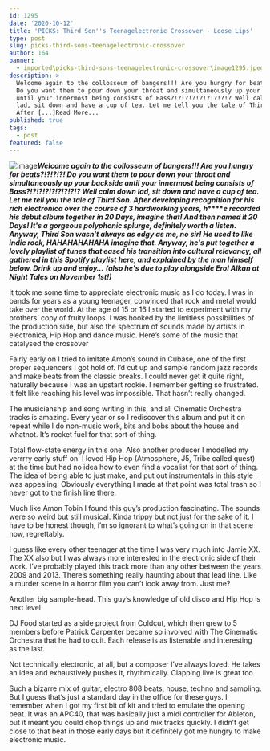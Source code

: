 ```yaml
---
id: 1295
date: '2020-10-12'
title: 'PICKS: Third Son''s Teenagelectronic Crossover - Loose Lips'
type: post
slug: picks-third-sons-teenagelectronic-crossover
author: 164
banner:
  - imported\picks-third-sons-teenagelectronic-crossover\image1295.jpeg
description: >-
  Welcome again to the collosseum of bangers!!! Are you hungry for beats?!?!?!?!
  Do you want them to pour down your throat and simultaneously up your backside
  until your innermost being consists of Bass?!?!?!?!?!?!?!?!? Well calm down
  lad, sit down and have a cup of tea. Let me tell you the tale of Third Son.
  After [...]Read More...
published: true
tags:
  - post
featured: false
---
```

![image](../imported\picks-third-sons-teenagelectronic-crossover\image1295.jpeg)**_Welcome again to the collosseum of bangers!!! Are you hungry for beats?!?!?!?! Do you want them to pour down your throat and simultaneously up your backside until your innermost being consists of Bass?!?!?!?!?!?!?!?!? Well calm down lad, sit down and have a cup of tea. Let me tell you the tale of Third Son. After developing recognition for his rich electronica over the course of 3 hardworking years, h_****_e recorded his debut album together in 20 Days, imagine that! And then named it 20 Days! It's a gorgeous polyphonic splurge, definitely worth a listen. Anyway, Third Son wasn't always as edgy as me, no sir! He used to like indie rock, HAHAHAHAHAHA imagine that. Anyway, he's put together a lovely playlist of tunes that eased his transition into cultural relevancy, all gathered in_** [**_this Spotify playlist_**](https://open.spotify.com/playlist/5oWMXfgcStj7Ec4tpRr44D?si=8DAF7SZKToCwAuwFwlLo5Q) **_here, and explained by the man himself below. Drink up and enjoy…_** **_(also he's due to play alongside Erol Alkan at Night Tales on November 1st!)_**

It took me some time to appreciate electronic music as I do today. I was in bands for years as a young teenager, convinced that rock and metal would take over the world. At the age of 15 or 16 I started to experiment with my brothers’ copy of fruity loops. I was hooked by the limitless possibilities of the production side, but also the spectrum of sounds made by artists in electronica, Hip Hop and dance music. Here’s some of the music that catalysed the crossover

Fairly early on I tried to imitate Amon’s sound in Cubase, one of the first proper sequencers I got hold of. I’d cut up and sample random jazz records and make beats from the classic breaks. I could never get it quite right, naturally because I was an upstart rookie. I remember getting so frustrated. It felt like reaching his level was impossible. That hasn’t really changed.

The musicianship and song writing in this, and all Cinematic Orchestra tracks is amazing. Every year or so I rediscover this album and put it on repeat while I do non-music work, bits and bobs about the house and whatnot. It’s rocket fuel for that sort of thing.  
[](https://www.youtube.com/watch?v=rQhrrZr0hUU)

Total flow-state energy in this one. Also another producer I modelled my verrrry early stuff on. I loved Hip Hop (Atmosphere, J5, Tribe called quest) at the time but had no idea how to even find a vocalist for that sort of thing. The idea of being able to just make, and put out instrumentals in this style was appealing. Obviously everything I made at that point was total trash so I never got to the finish line there.  
[](https://www.youtube.com/watch?v=PDu5WcK5Jxs)

Much like Amon Tobin I found this guy’s production fascinating. The sounds were so weird but still musical. Kinda trippy but not just for the sake of it. I have to be honest though, i’m so ignorant to what’s going on in that scene now, regrettably.

I guess like every other teenager at the time I was very much into Jamie XX. The XX also but I was always more interested in the electronic side of their work. I’ve probably played this track more than any other between the years 2009 and 2013. There’s something really haunting about that lead line. Like a murder scene in a horror film you can’t look away from. Just me?  
[](https://www.youtube.com/watch?v=W7c3wRzUUjs)

Another big sample-head. This guy’s knowledge of old disco and Hip Hop is next level

DJ Food started as a side project from Coldcut, which then grew to 5 members before Patrick Carpenter became so involved with The Cinematic Orchestra that he had to quit. Each release is as listenable and interesting as the last.

Not technically electronic, at all, but a composer I’ve always loved. He takes an idea and exhaustively pushes it, rhythmically. Clapping live is great too

Such a bizarre mix of guitar, electro 808 beats, house, techno and sampling. But I guess that’s just a standard day in the office for these guys. I remember when I got my first bit of kit and tried to emulate the opening beat. It was an APC40, that was basically just a midi controller for Ableton, but it meant you could chop things up and mix tracks quickly. I didn’t get close to that beat in those early days but it definitely got me hungry to make electronic music.